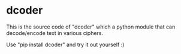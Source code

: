 # dcoder
This is the source code of "dcoder" which a python module that can decode/encode text in various ciphers.

Use "pip install dcoder" and try it out yourself :)

